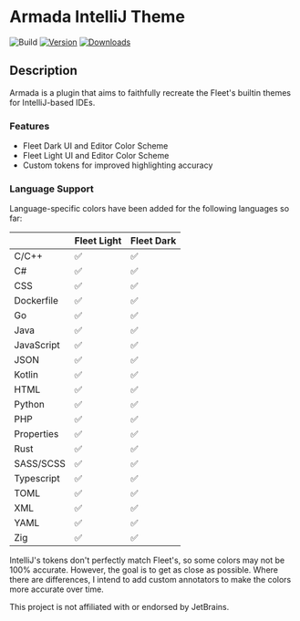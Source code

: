 # Armada IntelliJ Theme

![Build](https://github.com/DavidSeptimus/armada-theme-intellij-plugin/workflows/Build/badge.svg)
[![Version](https://img.shields.io/jetbrains/plugin/v/26844-armada-theme.svg)](https://plugins.jetbrains.com/plugin/26844-armada-theme)
[![Downloads](https://img.shields.io/jetbrains/plugin/d/26844-armada-theme.svg)](https://plugins.jetbrains.com/plugin/26844-armada-theme)

## Description

<!-- Plugin description -->
Armada is a plugin that aims to faithfully recreate the Fleet's builtin themes for IntelliJ-based IDEs.

### Features

- Fleet Dark UI and Editor Color Scheme
- Fleet Light UI and Editor Color Scheme
- Custom tokens for improved highlighting accuracy

### Language Support

Language-specific colors have been added for the following languages so far:

|            | Fleet Light | Fleet Dark |
|------------|-------------|------------|
| C/C++      | ✅           | ✅          |
| C#         | ✅           | ✅          |
| CSS        | ✅           | ✅          |
| Dockerfile | ✅           | ✅          |
| Go         | ✅           | ✅          |
| Java       | ✅           | ✅          |
| JavaScript | ✅           | ✅          |
| JSON       | ✅           | ✅          |
| Kotlin     | ✅           | ✅          |
| HTML       | ✅           | ✅          |
| Python     | ✅           | ✅          |
| PHP        | ✅           | ✅          |
| Properties | ✅           | ✅          |
| Rust       | ✅           | ✅          |
| SASS/SCSS  | ✅           | ✅          |
| Typescript | ✅           | ✅          |
| TOML       | ✅           | ✅          |
| XML        | ✅           | ✅          |
| YAML       | ✅           | ✅          |
| Zig        | ✅           | ✅          |

<!-- Plugin description end -->

IntelliJ's tokens don't perfectly match Fleet's, so some colors may not be 100% accurate. However, the goal is to get as
close as possible.
Where there are differences, I intend to add custom annotators to make the colors more accurate over time.

This project is not affiliated with or endorsed by JetBrains.
